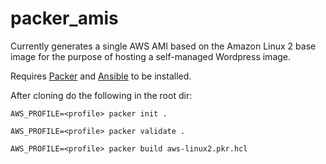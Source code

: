 # packer_amis
Currently generates a single AWS AMI based on the Amazon Linux 2 base image for the purpose of hosting a self-managed Wordpress image.

Requires [Packer](https://www.packer.io/) and [Ansible](https://docs.ansible.com/ansible/latest/installation_guide/intro_installation.html) to be installed.

After cloning do the following in the root dir:

`AWS_PROFILE=<profile> packer init .`

`AWS_PROFILE=<profile> packer validate .`

`AWS_PROFILE=<profile> packer build aws-linux2.pkr.hcl`

